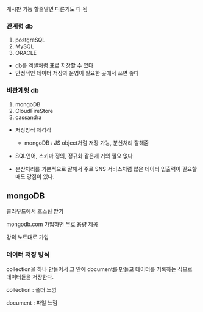 게시판 기능 할줄알면 다른거도 다 됨

### 관계형 db

1. postgreSQL
2. MySQL
3. ORACLE

- db를 엑셀처럼 표로 저장할 수 있다
- 안정적인 데이터 저장과 운영이 필요한 곳에서 쓰면 좋다

### 비관계형 db

1. mongoDB
2. CloudFireStore
3. cassandra

- 저장방식 제각각

  - mongoDB : JS object처럼 저장 가능, 분산처리 잘해줌

- SQL언어, 스키마 정의, 정규화 같은게 거의 필요 없다
- 분산처리를 기본적으로 잘해서 주로 SNS 서비스처럼 많은 데이터 입출력이 필요할 때도 강점이 있다.

## mongoDB

클라우드에서 호스팅 받기

mongodb.com 가입하면 무료 용량 제공

강의 노트대로 가입

### 데이터 저장 방식

collection을 하나 만들어서 그 안에 document를 만들고 데이터를 기록하는 식으로 데이터들을 저장한다.

collection : 폴더 느낌

document : 파일 느낌
